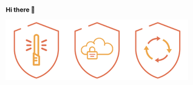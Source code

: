 ### Hi there 👋

<!--
**leonardodelmirozup/leonardodelmirozup** is a ✨ _special_ ✨ repository because its `README.md` (this file) appears on your GitHub profile.

Here are some ideas to get you started:

- 🔭 I’m currently working on ...
- 🌱 I’m currently learning ...
- 👯 I’m looking to collaborate on ...
- 🤔 I’m looking for help with ...
- 💬 Ask me about ...
- 📫 How to reach me: ...
- 😄 Pronouns: ...
- ⚡ Fun fact: ...
-->

<img src='badges/desenvolvimento_seguro.png' alt='badges/desenvolvimento_seguro.png' width='160px' /><img src='badges/cloudsec_zupit.png' alt='badges/cloudsec_zupit.png' width='160px' /><img src='badges/ssdlc.png' alt='badges/ssdlc.png' width='160px' />